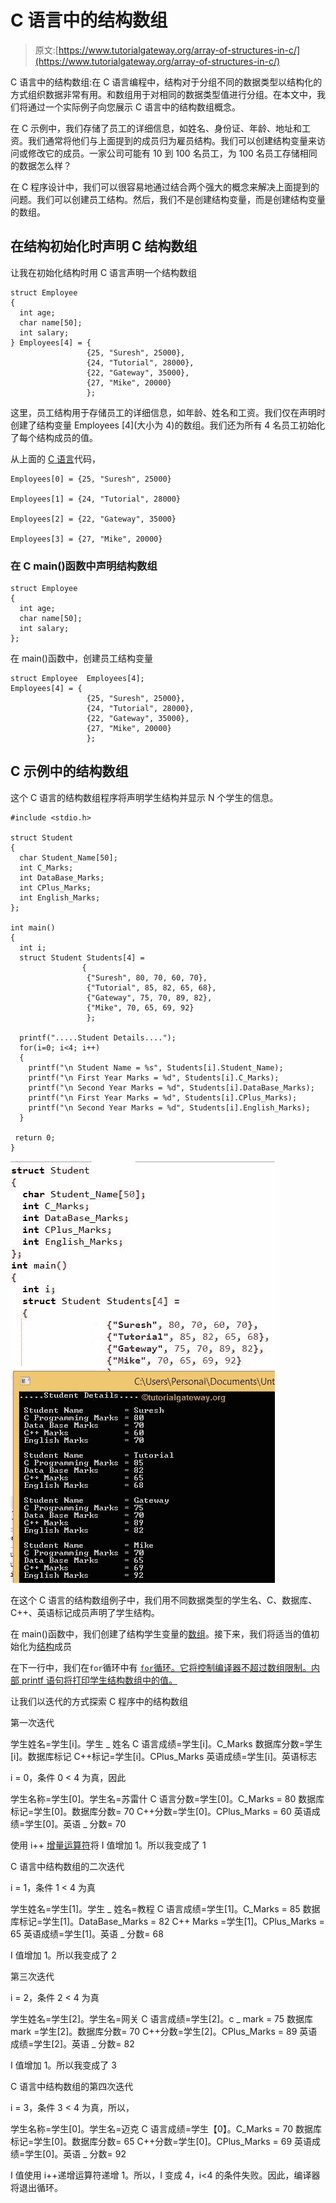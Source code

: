 # C 语言中的结构数组

> 原文:[https://www.tutorialgateway.org/array-of-structures-in-c/](https://www.tutorialgateway.org/array-of-structures-in-c/)

C 语言中的结构数组:在 C 语言编程中，结构对于分组不同的数据类型以结构化的方式组织数据非常有用。和数组用于对相同的数据类型值进行分组。在本文中，我们将通过一个实际例子向您展示 C 语言中的结构数组概念。

在 C 示例中，我们存储了员工的详细信息，如姓名、身份证、年龄、地址和工资。我们通常将他们与上面提到的成员归为雇员结构。我们可以创建结构变量来访问或修改它的成员。一家公司可能有 10 到 100 名员工，为 100 名员工存储相同的数据怎么样？

在 C 程序设计中，我们可以很容易地通过结合两个强大的概念来解决上面提到的问题。我们可以创建员工结构。然后，我们不是创建结构变量，而是创建结构变量的数组。

## 在结构初始化时声明 C 结构数组

让我在初始化结构时用 C 语言声明一个结构数组

```
struct Employee
{
  int age;
  char name[50];
  int salary;
} Employees[4] = {
                 {25, "Suresh", 25000},
                 {24, "Tutorial", 28000},
                 {22, "Gateway", 35000},
                 {27, "Mike", 20000}
                 };

```

这里，员工结构用于存储员工的详细信息，如年龄、姓名和工资。我们仅在声明时创建了结构变量 Employees [4](大小为 4)的数组。我们还为所有 4 名员工初始化了每个结构成员的值。

从上面的 [C 语言](https://www.tutorialgateway.org/c-programming/)代码，

```
Employees[0] = {25, "Suresh", 25000}

Employees[1] = {24, "Tutorial", 28000}

Employees[2] = {22, "Gateway", 35000}

Employees[3] = {27, "Mike", 20000}

```

### 在 C main()函数中声明结构数组

```
struct Employee
{
  int age;
  char name[50];
  int salary;
};
```

在 main()函数中，创建员工结构变量

```
struct Employee  Employees[4];
Employees[4] = {
                 {25, "Suresh", 25000},
                 {24, "Tutorial", 28000},
                 {22, "Gateway", 35000},
                 {27, "Mike", 20000}
                 };

```

## C 示例中的结构数组

这个 C 语言的结构数组程序将声明学生结构并显示 N 个学生的信息。

```
#include <stdio.h>

struct Student
{
  char Student_Name[50];
  int C_Marks;
  int DataBase_Marks;
  int CPlus_Marks;
  int English_Marks;
};

int main()
{
  int i;
  struct Student Students[4] = 
                {
                 {"Suresh", 80, 70, 60, 70},
                 {"Tutorial", 85, 82, 65, 68},
                 {"Gateway", 75, 70, 89, 82},
                 {"Mike", 70, 65, 69, 92}
                 };

  printf(".....Student Details....");
  for(i=0; i<4; i++)
  {
    printf("\n Student Name = %s", Students[i].Student_Name);
    printf("\n First Year Marks = %d", Students[i].C_Marks);
    printf("\n Second Year Marks = %d", Students[i].DataBase_Marks);
    printf("\n First Year Marks = %d", Students[i].CPlus_Marks);
    printf("\n Second Year Marks = %d", Students[i].English_Marks);
  }    

 return 0;
}
```

![Array of Structures in C](img/8928ad30ce51ee45f683dbd43d642c03.png)

在这个 C 语言的结构数组例子中，我们用不同数据类型的学生名、C、数据库、C++、英语标记成员声明了学生结构。

在 main()函数中，我们创建了结构学生变量的[数组](https://www.tutorialgateway.org/array-in-c/)。接下来，我们将适当的值初始化为[结构](https://www.tutorialgateway.org/structures-in-c/)成员

在下一行中，我们在`for`循环中有 [`for`循环。它将控制编译器不超过数组限制。内部 printf 语句将打印学生结构数组中的值。](https://www.tutorialgateway.org/for-loop-in-c-programming/)

让我们以迭代的方式探索 C 程序中的结构数组

第一次迭代

学生姓名=学生[i]。学生 _ 姓名
C 语言成绩=学生[i]。C_Marks
数据库分数=学生[i]。数据库标记
C++标记=学生[i]。CPlus_Marks
英语成绩=学生[i]。英语标志

i = 0，条件 0 < 4 为真，因此

学生名称=学生[0]。学生名=苏雷什
C 语言分数=学生[0]。C_Marks = 80
数据库标记=学生[0]。数据库分数= 70
C++分数=学生[0]。CPlus_Marks = 60
英语成绩=学生[0]。英语 _ 分数= 70

使用 i++ [增量运算符](https://www.tutorialgateway.org/increment-and-decrement-operators-in-c/ "C Increment & Decrement Operators")将 I 值增加 1。所以我变成了 1

C 语言中结构数组的二次迭代

i = 1，条件 1 < 4 为真

学生姓名=学生[1]。学生 _ 姓名=教程
C 语言成绩=学生[1]。C_Marks = 85
数据库标记=学生[1]。DataBase_Marks = 82
C++ Marks =学生[1]。CPlus_Marks = 65
英语成绩=学生[1]。英语 _ 分数= 68

I 值增加 1。所以我变成了 2

第三次迭代

i = 2，条件 2 < 4 为真

学生姓名=学生[2]。学生名=网关
C 语言成绩=学生[2]。c _ mark = 75
数据库 mark =学生[2]。数据库分数= 70
C++分数=学生[2]。CPlus_Marks = 89
英语成绩=学生[2]。英语 _ 分数= 82

I 值增加 1。所以我变成了 3

C 语言中结构数组的第四次迭代

i = 3，条件 3 < 4 为真，所以，

学生名称=学生[0]。学生名=迈克
C 语言成绩=学生【0】。C_Marks = 70
数据库标记=学生[0]。数据库分数= 65
C++分数=学生[0]。CPlus_Marks = 69
英语成绩=学生[0]。英语 _ 分数= 92

I 值使用 i++递增运算符递增 1。所以，I 变成 4，i<4 的条件失败。因此，编译器将退出循环。